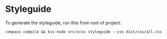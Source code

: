# Styleguide

To generate the styleguide, run this from root of project:

    compass compile && kss-node src/scss styleguide --css dist/css/all.css